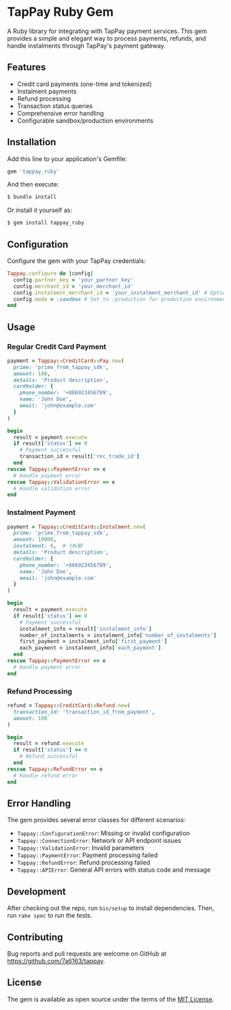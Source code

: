 # TapPay Ruby Gem

A Ruby library for integrating with TapPay payment services. This gem provides a simple and elegant way to process payments, refunds, and handle instalments through TapPay's payment gateway.

## Features

- Credit card payments (one-time and tokenized)
- Instalment payments
- Refund processing
- Transaction status queries
- Comprehensive error handling
- Configurable sandbox/production environments

## Installation

Add this line to your application's Gemfile:

```ruby
gem 'tappay_ruby'
```

And then execute:

```bash
$ bundle install
```

Or install it yourself as:

```bash
$ gem install tappay_ruby
```

## Configuration

Configure the gem with your TapPay credentials:

```ruby
Tappay.configure do |config|
  config.partner_key = 'your_partner_key'
  config.merchant_id = 'your_merchant_id'
  config.instalment_merchant_id = 'your_instalment_merchant_id' # Optional
  config.mode = :sandbox # Set to :production for production environment
end
```

## Usage

### Regular Credit Card Payment

```ruby
payment = Tappay::CreditCard::Pay.new(
  prime: 'prime_from_tappay_sdk',
  amount: 100,
  details: 'Product description',
  cardholder: {
    phone_number: '+886923456789',
    name: 'John Doe',
    email: 'john@example.com'
  }
)

begin
  result = payment.execute
  if result['status'] == 0
    # Payment successful
    transaction_id = result['rec_trade_id']
  end
rescue Tappay::PaymentError => e
  # Handle payment error
rescue Tappay::ValidationError => e
  # Handle validation error
end
```

### Instalment Payment

```ruby
payment = Tappay::CreditCard::Instalment.new(
  prime: 'prime_from_tappay_sdk',
  amount: 10000,
  instalment: 6,  # 分6期
  details: 'Product description',
  cardholder: {
    phone_number: '+886923456789',
    name: 'John Doe',
    email: 'john@example.com'
  }
)

begin
  result = payment.execute
  if result['status'] == 0
    # Payment successful
    instalment_info = result['instalment_info']
    number_of_instalments = instalment_info['number_of_instalments']
    first_payment = instalment_info['first_payment']
    each_payment = instalment_info['each_payment']
  end
rescue Tappay::PaymentError => e
  # Handle payment error
end
```

### Refund Processing

```ruby
refund = Tappay::CreditCard::Refund.new(
  transaction_id: 'transaction_id_from_payment',
  amount: 100
)

begin
  result = refund.execute
  if result['status'] == 0
    # Refund successful
  end
rescue Tappay::RefundError => e
  # Handle refund error
end
```

## Error Handling

The gem provides several error classes for different scenarios:

- `Tappay::ConfigurationError`: Missing or invalid configuration
- `Tappay::ConnectionError`: Network or API endpoint issues
- `Tappay::ValidationError`: Invalid parameters
- `Tappay::PaymentError`: Payment processing failed
- `Tappay::RefundError`: Refund processing failed
- `Tappay::APIError`: General API errors with status code and message

## Development

After checking out the repo, run `bin/setup` to install dependencies. Then, run `rake spec` to run the tests.

## Contributing

Bug reports and pull requests are welcome on GitHub at https://github.com/7a6163/tappay.

## License

The gem is available as open source under the terms of the [MIT License](https://opensource.org/licenses/MIT).
